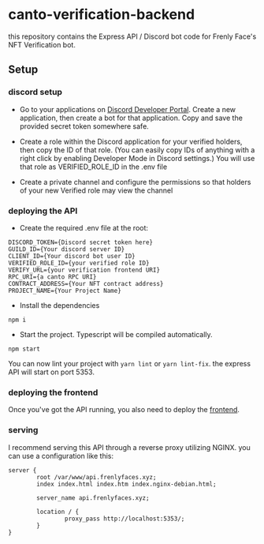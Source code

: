 # canto-verification-backend

this repository contains the Express API / Discord bot code for Frenly Face's NFT Verification bot.

## Setup

### discord setup

-   Go to your applications on [Discord Developer Portal](https://discord.com/developers/applications). Create a new application, then create a bot for that application. Copy and save the provided secret token somewhere safe.

-   Create a role within the Discord application for your verified holders, then copy the ID of that role. (You can easily copy IDs of anything with a right click by enabling Developer Mode in Discord settings.) You will use that role as VERIFIED_ROLE_ID in the .env file

-   Create a private channel and configure the permissions so that holders of your new Verified role may view the channel

### deploying the API

-   Create the required .env file at the root:

```
DISCORD_TOKEN={Discord secret token here}
GUILD_ID={Your discord server ID}
CLIENT_ID={Your discord bot user ID}
VERIFIED_ROLE_ID={your verified role ID}
VERIFY_URL={your verification frontend URI}
RPC_URI={a canto RPC URI}
CONTRACT_ADDRESS={Your NFT contract address}
PROJECT_NAME={Your Project Name}
```

-   Install the dependencies

`npm i`

-   Start the project. Typescript will be compiled automatically.

`npm start`

You can now lint your project with `yarn lint` or `yarn lint-fix`. the express API will start on port 5353.

### deploying the frontend

Once you've got the API running, you also need to deploy the [frontend](https://github.com/frenlyfaces/verify-frontend).

### serving

I recommend serving this API through a reverse proxy utilizing NGINX. you can use a configuration like this:

```
server {
        root /var/www/api.frenlyfaces.xyz;
        index index.html index.htm index.nginx-debian.html;

        server_name api.frenlyfaces.xyz;

        location / {
                proxy_pass http://localhost:5353/;
        }
}

```
